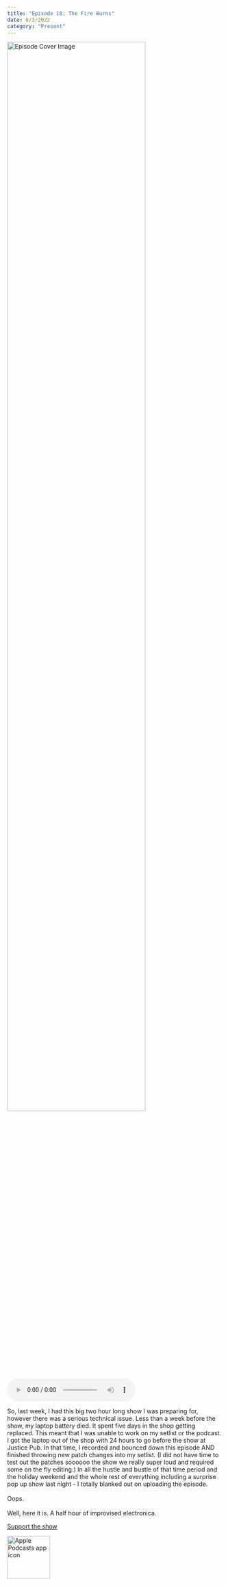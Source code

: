 ```yaml
---
title: "Episode 18: The Fire Burns"
date: 6/3/2022
category: "Present"
---
```

<img src="https://artwork.captivate.fm/11636a98-fa9a-4726-b185-7b7cba56edb1/60854458c4d1acdf4e1c2f79c4137142d85d78e379bdafbd69bd34c85f5819ad.jpg" alt="Episode Cover Image" width=80%/>
<audio controls>
  <source src="https://podcasts.captivate.fm/media/d34f9275-9bd7-4810-8010-4151b1e40a19/10732256-episode-18-the-fire-burns.mp3" type="audio/mpeg">
  Your browser does not support the audio element.
</audio>

<p>So, last week, I had this big two hour long show I was preparing for, however there was a serious technical issue. Less than a week before the show, my laptop battery died. It spent five days in the shop getting replaced. This meant that I was unable to work on my setlist or the podcast. I got the laptop out of the shop with 24 hours to go before the show at Justice Pub. In that time, I recorded and bounced down this episode AND finished throwing new patch changes into my setlist. (I did not have time to test out the patches soooooo the show we really super loud and required some on the fly editing.) In all the hustle and bustle of that time period and the holiday weekend and the whole rest of everything including a surprise pop up show last night - I totally blanked out on uploading the episode.<br/><br/>Oops. <br/><br/>Well, here it is. A half hour of improvised electronica.</p><a rel="payment" href="https://www.paypal.com/donate/?hosted_button_id=WX3GRUK5BHJLS">Support the show</a>

<a href="https://podcasts.apple.com/us/podcast/living-room-music/id1608791560?tscg=30200&itsct=podcast_box_appicon&ls=1&mttnsubad=1608791560" style="display: inline-block;"><img src="https://toolbox.marketingtools.apple.com/api/v2/badges/app-icon-podcasts/standard/en-us" alt="Apple Podcasts app icon" style="width: 100px; height: 100px; vertical-align: middle; object-fit: contain;" /></a>
    